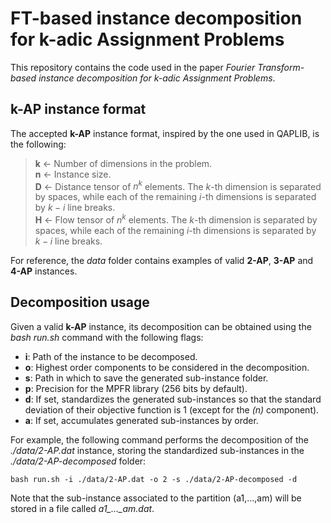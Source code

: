 # FT-based instance decomposition for k-adic Assignment Problems

This repository contains the code used in the paper _Fourier Transform-based instance decomposition for k-adic Assignment Problems_.

## k-AP instance format

The accepted **k-AP** instance format, inspired by the one used in QAPLIB, is the following:

> **k** &larr; Number of dimensions in the problem.  
> **n** &larr; Instance size.  
> **D** &larr; Distance tensor of $n^k$ elements. The $k$-th dimension is separated by spaces, while each of the remaining $i$-th dimensions is separated by $k-i$ line breaks.  
> **H** &larr; Flow tensor of $n^k$ elements. The $k$-th dimension is separated by spaces, while each of the remaining $i$-th dimensions is separated by $k-i$ line breaks.  

For reference, the _data_ folder contains examples of valid **2-AP**, **3-AP** and **4-AP** instances.

## Decomposition usage

Given a valid **k-AP** instance, its decomposition can be obtained using the _bash run.sh_ command with the following flags:

  - **i**: Path of the instance to be decomposed.
  - **o**: Highest order components to be considered in the decomposition.
  - **s**: Path in which to save the generated sub-instance folder.
  - **p**: Precision for the MPFR library (256 bits by default).
  - **d**: If set, standardizes the generated sub-instances so that the standard deviation of their objective function is 1 (except for the _(n)_ component).
  - **a**: If set, accumulates generated sub-instances by order.

For example, the following command performs the decomposition of the _./data/2-AP.dat_ instance, storing the standardized sub-instances in the _./data/2-AP-decomposed_ folder:

```
bash run.sh -i ./data/2-AP.dat -o 2 -s ./data/2-AP-decomposed -d
```

Note that the sub-instance associated to the partition (a1,...,am) will be stored in a file called _a1\_...\_am.dat_.
